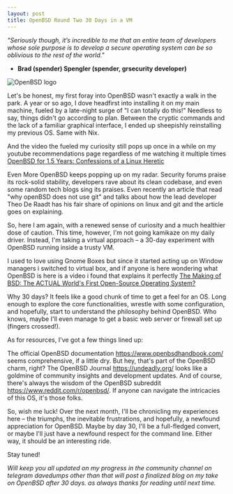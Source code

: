 ```yaml
---
layout: post
title: OpenBSD Round Two 30 Days in a VM
---
```


*"Seriously though, it’s incredible to me that an entire team of developers whose sole purpose is to develop a secure operating system can be so oblivious to the rest of the world."*
- **Brad (spender) Spengler (spender, grsecurity developer)**



![OpenBSD logo](https://i.imgur.com/kee4R6d.png)

Let's be honest, my first foray into OpenBSD wasn't exactly a walk in the park.  A year or so ago, I dove headfirst into installing it on my main machine, fueled by a late-night surge of "I can totally do this!"  Needless to say, things didn't go according to plan.  Between the cryptic commands and the lack of a familiar graphical interface, I ended up sheepishly reinstalling my previous OS. Same with Nix.

And the video the fueled my curiosity still pops up once in a while on my youtube recommendations page regardless of me watching it multiple times 
[OpenBSD for 1.5 Years: Confessions of a Linux Heretic](https://www.youtube.com/watch?v=oTShQIXSdqM&t=499s)

Even More OpenBSD keeps popping up on my radar.  Security forums praise its rock-solid stability, developers rave about its clean codebase, and even some random tech blogs sing its praises. Even recently an article that read "why openBSD does not use git" and talks about how the lead developer Theo De Raadt has his fair share of opinions on linux and git and the article goes on explaining.

So, here I am again, with a renewed sense of curiosity and a much healthier dose of caution.  This time, however, I'm not going kamikaze on my daily driver.  Instead, I'm taking a virtual approach – a 30-day experiment with OpenBSD running inside a trusty VM.

I used to love using Gnome Boxes but since it started acting up on Window managers i switched to virtual box, and if anyone is here wondering what OpenBSD is here is a video i found that explains it perfectly [The Making of BSD: The ACTUAL World's First Open-Source Operating System?](https://www.youtube.com/watch?v=tuI2wX3ol2o&t=653s)

Why 30 days?  It feels like a good chunk of time to get a feel for an OS.  Long enough to explore the core functionalities, wrestle with some configuration, and hopefully, start to understand the philosophy behind OpenBSD.  Who knows, maybe I'll even manage to get a basic web server or firewall set up (fingers crossed!).

As for resources, I've got a few things lined up:

The official OpenBSD documentation https://www.openbsdhandbook.com/ seems comprehensive, if a little dry. But hey, that's part of the OpenBSD charm, right?
The OpenBSD Journal https://undeadly.org/ looks like a goldmine of community insights and development updates.
And of course, there's always the wisdom of the OpenBSD subreddit https://www.reddit.com/r/openbsd/. If anyone can navigate the intricacies of this OS, it's those folks.

So, wish me luck!  Over the next month, I'll be chronicling my experiences here – the triumphs, the inevitable frustrations, and hopefully, a newfound appreciation for OpenBSD.  Maybe by day 30, I'll be a full-fledged convert, or maybe I'll just have a newfound respect for the command line.  Either way, it should be an interesting ride.

Stay tuned!

*Will keep you all updated on my progress in the community channel on telegram davedumps other than that will post a finalized blog on my take on OpenBSD after 30 days. as always thanks for reading until next time.*


